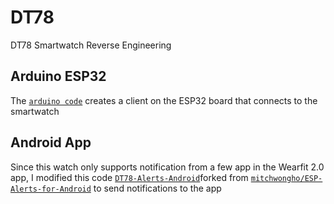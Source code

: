 # DT78 
DT78 Smartwatch Reverse Engineering

## Arduino ESP32

The [`arduino code`](https://github.com/fbiego/dt78/blob/master/dt78_ble_client/dt78_ble_client.ino) creates a client on the ESP32 board that connects to the smartwatch

## Android App

Since this watch only supports notification from a few app in the Wearfit 2.0 app, I modified this code [`DT78-Alerts-Android`](https://github.com/fbiego/DT78-Alerts-Android)forked from [`mitchwongho/ESP-Alerts-for-Android`](https://github.com/mitchwongho/ESP-Alerts-for-Android) to send notifications to the app
